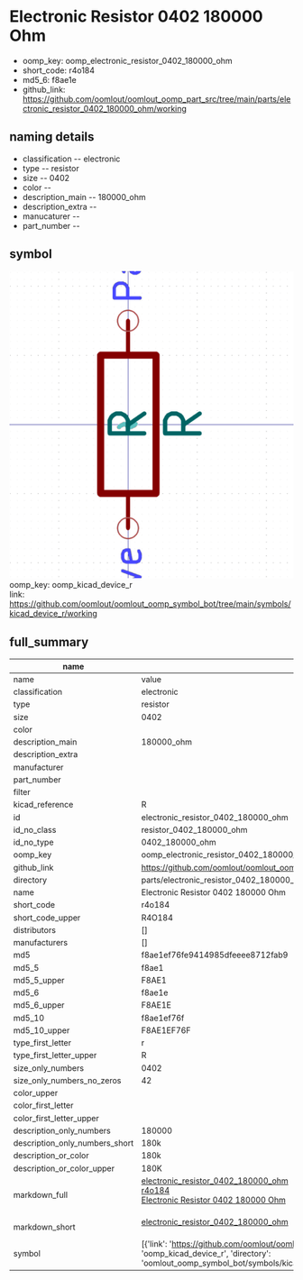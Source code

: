# Electronic Resistor 0402 180000 Ohm

  
* oomp_key: oomp_electronic_resistor_0402_180000_ohm 
* short_code: r4o184
* md5_6: f8ae1e  
* github_link: https://github.com/oomlout/oomlout_oomp_part_src/tree/main/parts/electronic_resistor_0402_180000_ohm/working  
## naming details
* classification -- electronic
* type -- resistor
* size -- 0402
* color -- 
* description_main -- 180000_ohm
* description_extra -- 
* manucaturer -- 
* part_number -- 



## symbol

![](symbol/0/working/working_600.png)  
oomp_key: oomp_kicad_device_r  
link: https://github.com/oomlout/oomlout_oomp_symbol_bot/tree/main/symbols/kicad_device_r/working  


## full_summary
| name | value | 
| --- | --- | 
| name | value | 
| classification | electronic | 
| type | resistor | 
| size | 0402 | 
| color |  | 
| description_main | 180000_ohm | 
| description_extra |  | 
| manufacturer |  | 
| part_number |  | 
| filter |  | 
| kicad_reference | R | 
| id | electronic_resistor_0402_180000_ohm | 
| id_no_class | resistor_0402_180000_ohm | 
| id_no_type | 0402_180000_ohm | 
| oomp_key | oomp_electronic_resistor_0402_180000_ohm | 
| github_link | https://github.com/oomlout/oomlout_oomp_part_src/tree/main/parts/electronic_resistor_0402_180000_ohm/working | 
| directory | parts/electronic_resistor_0402_180000_ohm | 
| name | Electronic Resistor 0402 180000 Ohm | 
| short_code | r4o184 | 
| short_code_upper | R4O184 | 
| distributors | [] | 
| manufacturers | [] | 
| md5 | f8ae1ef76fe9414985dfeeee8712fab9 | 
| md5_5 | f8ae1 | 
| md5_5_upper | F8AE1 | 
| md5_6 | f8ae1e | 
| md5_6_upper | F8AE1E | 
| md5_10 | f8ae1ef76f | 
| md5_10_upper | F8AE1EF76F | 
| type_first_letter | r | 
| type_first_letter_upper | R | 
| size_only_numbers | 0402 | 
| size_only_numbers_no_zeros | 42 | 
| color_upper |  | 
| color_first_letter |  | 
| color_first_letter_upper |  | 
| description_only_numbers | 180000 | 
| description_only_numbers_short | 180k | 
| description_or_color | 180k | 
| description_or_color_upper | 180K | 
| markdown_full | [electronic_resistor_0402_180000_ohm](https://github.com/oomlout/oomlout_oomp_part_src/tree/main/parts/electronic_resistor_0402_180000_ohm/working)<br>[r4o184](https://github.com/oomlout/oomlout_oomp_part_src/tree/main/parts/electronic_resistor_0402_180000_ohm/working)<br>[Electronic Resistor 0402 180000 Ohm](https://github.com/oomlout/oomlout_oomp_part_src/tree/main/parts/electronic_resistor_0402_180000_ohm/working)<br><br> | 
| markdown_short | [electronic_resistor_0402_180000_ohm](https://github.com/oomlout/oomlout_oomp_part_src/tree/main/parts/electronic_resistor_0402_180000_ohm/working)<br><br> | 
| symbol | [{'link': 'https://github.com/oomlout/oomlout_oomp_symbol_bot/tree/main/symbols/kicad_device_r', 'oomp_key': 'oomp_kicad_device_r', 'directory': 'oomlout_oomp_symbol_bot/symbols/kicad_device_r//working/working.kicad_sym'}] | 
